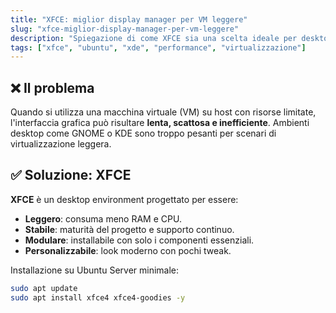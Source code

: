 ```yaml
---
title: "XFCE: miglior display manager per VM leggere"
slug: "xfce-miglior-display-manager-per-vm-leggere"
description: "Spiegazione di come XFCE sia una scelta ideale per desktop environment in ambienti virtualizzati."
tags: ["xfce", "ubuntu", "xde", "performance", "virtualizzazione"]
---
```


## ❌ Il problema

Quando si utilizza una macchina virtuale (VM) su host con risorse limitate, l'interfaccia grafica può risultare **lenta, scattosa e inefficiente**. Ambienti desktop come GNOME o KDE sono troppo pesanti per scenari di virtualizzazione leggera.

## ✅ Soluzione: XFCE

**XFCE** è un desktop environment progettato per essere:

- **Leggero**: consuma meno RAM e CPU.
- **Stabile**: maturità del progetto e supporto continuo.
- **Modulare**: installabile con solo i componenti essenziali.
- **Personalizzabile**: look moderno con pochi tweak.

Installazione su Ubuntu Server minimale:

```bash
sudo apt update
sudo apt install xfce4 xfce4-goodies -y
